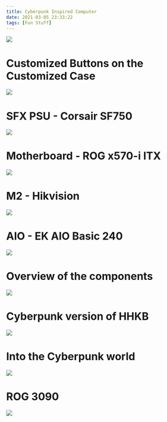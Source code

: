 ```yaml
---
title: Cyberpunk Inspired Computer
date: 2021-03-05 23:33:22
tags: [Fun Stuff]
---
```


![](FinalBuild.JPG)

<!--truncate-->

# Customized Buttons on the Customized Case

![](PowerButton.JPG)

# SFX PSU - Corsair SF750

![](SFX.JPG)

# Motherboard - ROG x570-i ITX

![](Motherboard.JPG)

# M2 - Hikvision

![](HikvisionM2.JPG)

# AIO - EK AIO Basic 240

![](EKAIO.JPG)

# Overview of the components

![](Components.JPG)

# Cyberpunk version of HHKB

![](Keyboard.JPG)

# Into the Cyberpunk world

![](CyberpunkWorld.JPG)

# ROG 3090

![](3090.jpg)

